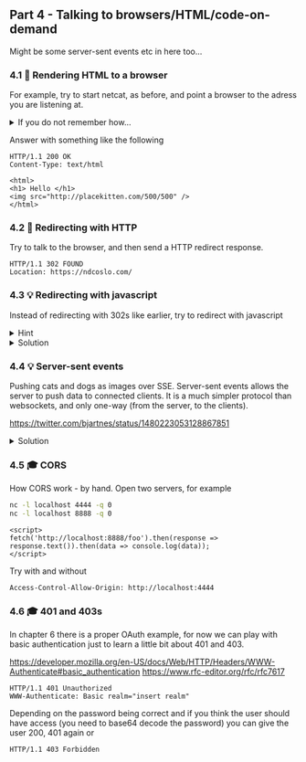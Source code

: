 ## Part 4 - Talking to browsers/HTML/code-on-demand
Might be some server-sent events etc in here too...
###  4.1 🧱 Rendering HTML to a browser

For example, try to start netcat, as before, and point a browser to the adress you are listening at.

<details>
    <summary>If you do not remember how...</summary>

Listen to a port, for example 10000, by ```nc -l localhost 10000 -q 0``` and then point
a browser to http://localhost:10000

If you are working inside a GitHub Codespace, the simplest thing is to use a terminal browser. Carbonyl is already installed, and can load a web browser by:
```
carbonyl http://localhost:10000 --no-sandbox
```

</details>

Answer with something like the following
```
HTTP/1.1 200 OK
Content-Type: text/html

<html>
<h1> Hello </h1>
<img src="http://placekitten.com/500/500" />
</html>
```
###  4.2 🧱 Redirecting with HTTP 
Try to talk to the browser, and then send a HTTP redirect response.
```
HTTP/1.1 302 FOUND 
Location: https://ndcoslo.com/ 
```

### 4.3 💡 Redirecting with javascript
Instead of redirecting with 302s like earlier, try to redirect with javascript 

<details>
    <summary>Hint</summary>
We can send HTML with a SCRIPT tag, and then use the window.location to send the browser somewhere else.
```
window.location = URL
```
</details>

<details>
    <summary>Solution</summary>
  
```
HTTP/1.1 200 OK
Content-Type: text/html
    
<html> 
<body>
<script>
window.location = "https://www.vg.no";
</script>    
```
</details>

### 4.4 💡 Server-sent events
Pushing cats and dogs as images over SSE.
Server-sent events allows the server to push data to connected clients. It is a much simpler protocol than websockets, and only one-way (from the server, to the clients).

https://twitter.com/bjartnes/status/1480223053128867851
<details>
    <summary>Solution</summary>
  
```
HTTP/1.1 200 OK
Content-Type: text/html
    
<html> 
<body>
<img />
<script>
const img = document.querySelect("img");
const eventSource = new EventSource("images");
eventSource.onmessage = function(event) {
        img.src = event.data;
    }
</script>    
</html>   
```
Close the connection and listen again for the request for the eventstream
 
```
HTTP/1.1 200 OK
Content-Type: text/eventstream
    
data: http://place-puppy.com/200x200
    
data: http://place-puppy.com/202x202

data: http://place-puppy.com/202x202    
``` 
</details>  


### 4.5 🎓 CORS
How CORS work - by hand.
Open two servers, for example
```sh 
nc -l localhost 4444 -q 0
nc -l localhost 8888 -q 0
``` 

``` 
<script>
fetch('http://localhost:8888/foo').then(response => response.text()).then(data => console.log(data));
</script>
``` 
Try with and without
    
``` 
Access-Control-Allow-Origin: http://localhost:4444
``` 

### 4.6 🎓 401 and 403s
In chapter 6 there is a proper OAuth example, for now we can play with basic authentication just to learn a little bit about 401 and 403.
    
https://developer.mozilla.org/en-US/docs/Web/HTTP/Headers/WWW-Authenticate#basic_authentication
https://www.rfc-editor.org/rfc/rfc7617
    
```
HTTP/1.1 401 Unauthorized
WWW-Authenticate: Basic realm="insert realm"
```

Depending on the password being correct and if you think the user should have access (you need to base64 decode the password) you can give the user
200, 401 again or 
```
HTTP/1.1 403 Forbidden
```

